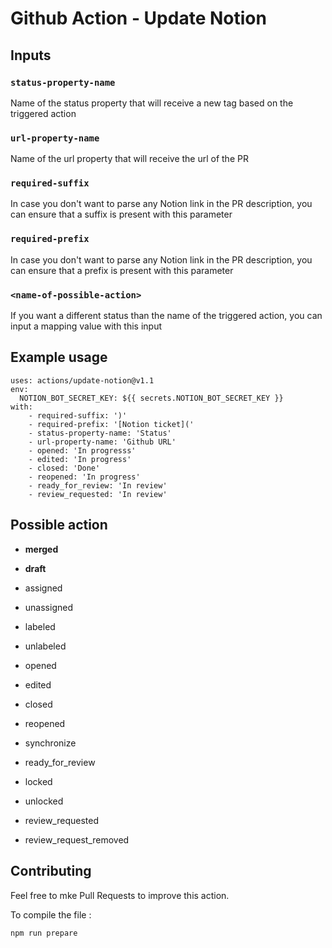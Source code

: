 # Github Action - Update Notion

## Inputs

### `status-property-name`

Name of the status property that will receive a new tag based on the triggered
action

### `url-property-name`

Name of the url property that will receive the url of the PR

### `required-suffix`

In case you don't want to parse any Notion link in the PR description, you can
ensure that a suffix is present with this parameter

### `required-prefix`

In case you don't want to parse any Notion link in the PR description, you can
ensure that a prefix is present with this parameter

### `<name-of-possible-action>`

If you want a different status than the name of the triggered action, you can
input a mapping value with this input

## Example usage

```
uses: actions/update-notion@v1.1
env:
  NOTION_BOT_SECRET_KEY: ${{ secrets.NOTION_BOT_SECRET_KEY }}
with:
    - required-suffix: ')'
    - required-prefix: '[Notion ticket]('
    - status-property-name: 'Status'
    - url-property-name: 'Github URL'
    - opened: 'In progresss'
    - edited: 'In progress'
    - closed: 'Done'
    - reopened: 'In progress'
    - ready_for_review: 'In review'
    - review_requested: 'In review'
```

## Possible action

- **merged**
- **draft**


- assigned
- unassigned
- labeled
- unlabeled
- opened
- edited
- closed
- reopened
- synchronize
- ready_for_review
- locked
- unlocked
- review_requested
- review_request_removed

## Contributing

Feel free to mke Pull Requests to improve this action.

To compile the file :

```bash
npm run prepare
```
